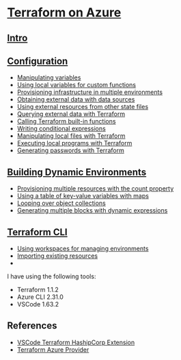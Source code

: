 # [Terraform on Azure](https://github.com/eduflornet/Terraform/tree/main/terraform-azure)
## [Intro](https://github.com/eduflornet/Terraform/tree/main/terraform-azure/1-intro)
## [Configuration](https://github.com/eduflornet/Terraform/tree/main/terraform-azure/2-configuration) 
- [Manipulating variables](https://github.com/eduflornet/Terraform/tree/main/terraform-azure/2-configuration/variables)
- [Using local variables for custom functions](https://github.com/eduflornet/aform/tree/main/terraform-azure/2-configuration/localvariables)
- [Provisioning infrastructure in multiple environments](https://github.com/eduflornet/Terraform/tree/main/terraform-azure/2-configuration/multiple-environments)
- [Obtaining external data with data sources](https://github.com/eduflornet/Terraform/tree/main/terraform-azure/2-configuration/data)
- [Using external resources from other state files](https://github.com/eduflornet/Terraform/tree/main/terraform-azure/2-configuration/remote-state)
- [Querying external data with Terraform](https://github.com/eduflornet/Terraform/tree/main/terraform-azure/2-configuration/external) 
- [Calling Terraform built-in functions](https://github.com/eduflornet/Terraform/tree/main/terraform-azure/2-configuration/built-in-fuctions)
- [Writing conditional expressions](https://github.com/eduflornet/Terraform/tree/main/terraform-azure/2-configuration/conditional)
- [Manipulating local files with Terraform](https://github.com/eduflornet/Terraform/tree/main/terraform-azure/2-configuration/files)
- [Executing local programs with Terraform](https://github.com/eduflornet/Terraform/tree/main/terraform-azure/2-configuration/files_local_exec)
- [Generating passwords with Terraform](https://github.com/eduflornet/Terraform/tree/main/terraform-azure/2-configuration/password)

## [Building Dynamic Environments](https://github.com/eduflornet/Terraform/tree/main/terraform-azure/3-building-dynamic-environments)
 - [Provisioning multiple resources with the count property](https://github.com/eduflornet/Terraform/tree/main/terraform-azure/3-building-dynamic-environments/count)
 - [Using a table of key-value variables with maps](https://github.com/eduflornet/Terraform/tree/main/terraform-azure/3-building-dynamic-environments/map)
 - [Looping over object collections](https://github.com/eduflornet/Terraform/tree/main/terraform-azure/3-building-dynamic-environments/list_map)
 - [Generating multiple blocks with dynamic expressions](https://github.com/eduflornet/Terraform/tree/main/terraform-azure/3-building-dynamic-environments/dynamics)
  ## [Terraform CLI](https://github.com/eduflornet/Terraform/tree/main/terraform-azure/4-terraform-cli)
  - [Using workspaces for managing environments](https://github.com/eduflornet/Terraform/tree/main/terraform-azure/4-terraform-cli/workspaces)
  - [Importing existing resources](https://github.com/eduflornet/Terraform/tree/main/terraform-azure/4-terraform-cli/import)
  - 

I have using the following tools:

- Terraform 1.1.2
- Azure CLI 2.31.0
- VSCode 1.63.2

## References
- [VSCode Terraform HashipCorp Extension](https://marketplace.visualstudio.com/items?itemName=HashiCorp.terraform)
- [Terraform Azure Provider](https://registry.terraform.io/providers/hashicorp/azurerm/latest/docs)
